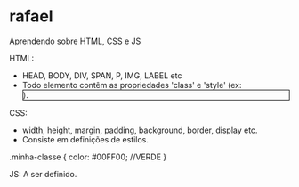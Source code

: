 # rafael

Aprendendo sobre HTML, CSS e JS

HTML:
- HEAD, BODY, DIV, SPAN, P, IMG, LABEL etc
- Todo elemento contêm as propriedades 'class' e 'style' (ex: <div class="minha-classe" style="border: 1px solid black">).

CSS:
- width, height, margin, padding, background,  border, display etc.
- Consiste em definições de estilos.

.minha-classe {
      color: #00FF00; //VERDE
}

JS:
A ser definido.
